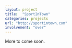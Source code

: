 ```yaml
---
layout: project
title:  "SportInTown"
categories: projects
url: "http://sportintown.com"
involvement: "over"
---
```


More to come soon.
